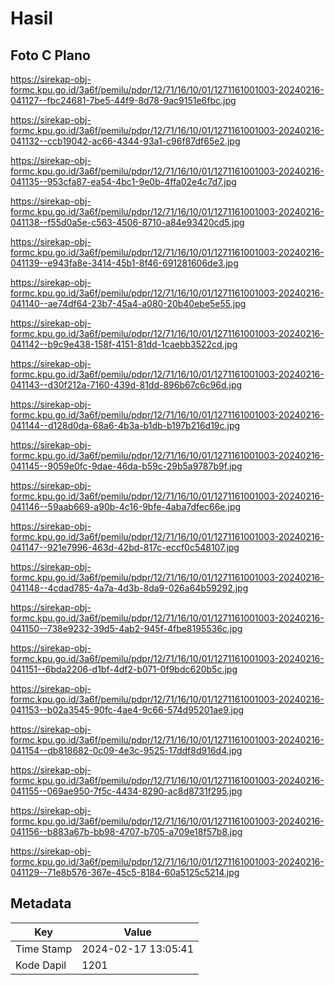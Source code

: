 # Hasil

## Foto C Plano

https://sirekap-obj-formc.kpu.go.id/3a6f/pemilu/pdpr/12/71/16/10/01/1271161001003-20240216-041127--fbc24681-7be5-44f9-8d78-9ac9151e6fbc.jpg

https://sirekap-obj-formc.kpu.go.id/3a6f/pemilu/pdpr/12/71/16/10/01/1271161001003-20240216-041132--ccb19042-ac66-4344-93a1-c96f87df65e2.jpg

https://sirekap-obj-formc.kpu.go.id/3a6f/pemilu/pdpr/12/71/16/10/01/1271161001003-20240216-041135--953cfa87-ea54-4bc1-9e0b-4ffa02e4c7d7.jpg

https://sirekap-obj-formc.kpu.go.id/3a6f/pemilu/pdpr/12/71/16/10/01/1271161001003-20240216-041138--f55d0a5e-c563-4506-8710-a84e93420cd5.jpg

https://sirekap-obj-formc.kpu.go.id/3a6f/pemilu/pdpr/12/71/16/10/01/1271161001003-20240216-041139--e943fa8e-3414-45b1-8f46-691281606de3.jpg

https://sirekap-obj-formc.kpu.go.id/3a6f/pemilu/pdpr/12/71/16/10/01/1271161001003-20240216-041140--ae74df64-23b7-45a4-a080-20b40ebe5e55.jpg

https://sirekap-obj-formc.kpu.go.id/3a6f/pemilu/pdpr/12/71/16/10/01/1271161001003-20240216-041142--b9c9e438-158f-4151-81dd-1caebb3522cd.jpg

https://sirekap-obj-formc.kpu.go.id/3a6f/pemilu/pdpr/12/71/16/10/01/1271161001003-20240216-041143--d30f212a-7160-439d-81dd-896b67c6c96d.jpg

https://sirekap-obj-formc.kpu.go.id/3a6f/pemilu/pdpr/12/71/16/10/01/1271161001003-20240216-041144--d128d0da-68a6-4b3a-b1db-b197b216d19c.jpg

https://sirekap-obj-formc.kpu.go.id/3a6f/pemilu/pdpr/12/71/16/10/01/1271161001003-20240216-041145--9059e0fc-9dae-46da-b59c-29b5a9787b9f.jpg

https://sirekap-obj-formc.kpu.go.id/3a6f/pemilu/pdpr/12/71/16/10/01/1271161001003-20240216-041146--59aab669-a90b-4c16-9bfe-4aba7dfec66e.jpg

https://sirekap-obj-formc.kpu.go.id/3a6f/pemilu/pdpr/12/71/16/10/01/1271161001003-20240216-041147--921e7996-463d-42bd-817c-eccf0c548107.jpg

https://sirekap-obj-formc.kpu.go.id/3a6f/pemilu/pdpr/12/71/16/10/01/1271161001003-20240216-041148--4cdad785-4a7a-4d3b-8da9-026a64b59292.jpg

https://sirekap-obj-formc.kpu.go.id/3a6f/pemilu/pdpr/12/71/16/10/01/1271161001003-20240216-041150--738e9232-39d5-4ab2-945f-4fbe8195536c.jpg

https://sirekap-obj-formc.kpu.go.id/3a6f/pemilu/pdpr/12/71/16/10/01/1271161001003-20240216-041151--6bda2206-d1bf-4df2-b071-0f9bdc620b5c.jpg

https://sirekap-obj-formc.kpu.go.id/3a6f/pemilu/pdpr/12/71/16/10/01/1271161001003-20240216-041153--b02a3545-90fc-4ae4-9c66-574d95201ae9.jpg

https://sirekap-obj-formc.kpu.go.id/3a6f/pemilu/pdpr/12/71/16/10/01/1271161001003-20240216-041154--db818682-0c09-4e3c-9525-17ddf8d916d4.jpg

https://sirekap-obj-formc.kpu.go.id/3a6f/pemilu/pdpr/12/71/16/10/01/1271161001003-20240216-041155--069ae950-7f5c-4434-8290-ac8d8731f295.jpg

https://sirekap-obj-formc.kpu.go.id/3a6f/pemilu/pdpr/12/71/16/10/01/1271161001003-20240216-041156--b883a67b-bb98-4707-b705-a709e18f57b8.jpg

https://sirekap-obj-formc.kpu.go.id/3a6f/pemilu/pdpr/12/71/16/10/01/1271161001003-20240216-041129--71e8b576-367e-45c5-8184-60a5125c5214.jpg


## Metadata

| Key        | Value               |
| ---------- | ------------------- |
| Time Stamp | 2024-02-17 13:05:41 |
| Kode Dapil | 1201                |




